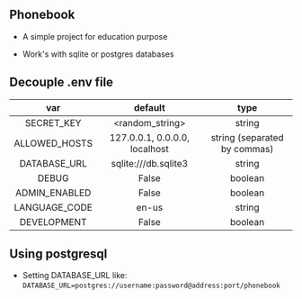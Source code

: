 ## Phonebook

- A simple project for education purpose

- Work's with sqlite or postgres databases

## Decouple .env file

| var | default | type |
| :-: | :-----: | :--: |
| SECRET_KEY | <random_string> | string |
| ALLOWED_HOSTS | 127.0.0.1, 0.0.0.0, localhost | string (separated by commas) |
| DATABASE_URL | sqlite:///db.sqlite3 | string |
| DEBUG | False | boolean |
| ADMIN_ENABLED | False | boolean |
| LANGUAGE_CODE | en-us | string |
| DEVELOPMENT | False | boolean |

## Using postgresql

- Setting DATABASE_URL like:
```DATABASE_URL=postgres://username:password@address:port/phonebook```
